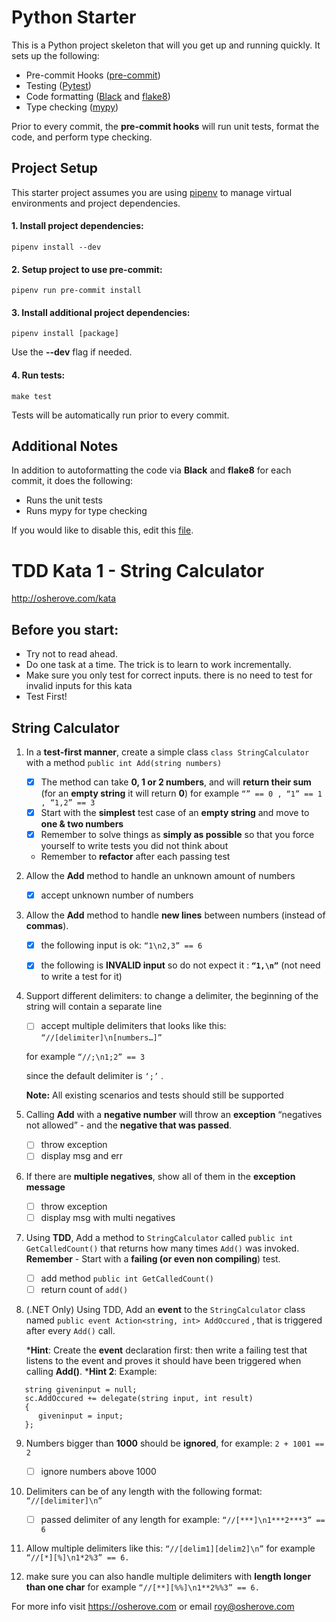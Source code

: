 # Python Starter

This is a Python project skeleton that will you get up and running quickly. It sets up the following:

- Pre-commit Hooks ([pre-commit](https://pre-commit.com/))
- Testing ([Pytest](https://docs.pytest.org/en/latest/))
- Code formatting ([Black](https://github.com/python/black) and [flake8](http://flake8.pycqa.org/en/latest/))
- Type checking ([mypy](http://mypy-lang.org/))

Prior to every commit, the **pre-commit hooks** will run unit tests, format the code, and perform
type checking.

## Project Setup

This starter project assumes you are using [pipenv](https://github.com/pypa/pipenv) to manage
virtual environments and project dependencies.

#### 1. Install project dependencies:

```
pipenv install --dev
```

#### 2. Setup project to use **pre-commit**:

```
pipenv run pre-commit install
```

#### 3. Install additional project dependencies:

```
pipenv install [package]
```

Use the **--dev** flag if needed.

#### 4. Run tests:

```
make test
```

Tests will be automatically run prior to every commit.

## Additional Notes

In addition to autoformatting the code via **Black** and **flake8** for each commit,
it does the following:

- Runs the unit tests
- Runs mypy for type checking

If you would like to disable this, edit this [file](.pre-commit-config.yaml).

# TDD Kata 1 - String Calculator
http://osherove.com/kata
## Before you start:

- Try not to read ahead.
- Do one task at a time. The trick is to learn to work incrementally.
- Make sure you only test for correct inputs. there is no need to test for invalid inputs for this kata
- Test First!

## String Calculator

1. In a **test-first manner**, create a simple class `class StringCalculator`
   with a method `public int Add(string numbers)`

   - [x] The method can take **0, 1 or 2 numbers**, and will **return their sum**
   (for an **empty string** it will return **0**)
   for example
   `“” == 0 , “1” == 1 , “1,2” == 3`
   - [x] Start with the **simplest** test case of an **empty string** and move to **one & two numbers**
   - [x] Remember to solve things as **simply as possible** so that you force yourself to
   write tests you did not think about
   * Remember to **refactor** after each passing test


2. Allow the **Add** method to handle an unknown amount of numbers
   - [x] accept unknown number of numbers

3. Allow the **Add** method to handle **new lines** between numbers (instead of **commas**).
   - [x] the following input is ok: `“1\n2,3” == 6`

   - [x] the following is **INVALID input** so do not expect it : **`“1,\n”`** (not need to write a test for it)

4. Support different delimiters:
   to change a delimiter, the beginning of the string will contain a separate line
   - [ ] accept multiple delimiters
   that looks like this:
   `“//[delimiter]\n[numbers…]”`

   for example
   `“//;\n1;2” == 3`

   since the default delimiter is `‘;’` .

   **Note:** All existing scenarios and tests should still be supported

5. Calling **Add** with a **negative number** will throw an **exception** “negatives not allowed” -
   and the **negative that was passed**.
   - [ ] throw exception
   - [ ] display msg and err

6. If there are **multiple negatives**, show all of them in the **exception message**
   - [ ] throw exception
   - [ ] display msg with multi negatives

7. Using **TDD**, Add a method to `StringCalculator`
   called `public int GetCalledCount()`
   that returns how many times `Add()` was invoked.
   **Remember** - Start with a **failing (or even non compiling**) test.
   - [ ] add method `public int GetCalledCount()`
   - [ ] return count of `add()`

8. (.NET Only) Using TDD, Add an **event** to the `StringCalculator` class named
   `public event Action<string, int> AddOccured` ,
   that is triggered after every `Add()` call.

   ***Hint**:
   Create the **event** declaration first:
   then write a failing test that listens to the event
   and proves it should have been triggered when calling **Add()**.
   ***Hint 2**:
   Example:

```
   string giveninput = null;
   sc.AddOccured += delegate(string input, int result)
   {
      giveninput = input;
   };
```

9. Numbers bigger than **1000** should be **ignored**, for example:
   `2 + 1001 == 2`
   - [ ] ignore numbers above 1000

10. Delimiters can be of any length with the following format:
    `“//[delimiter]\n”`
    - [ ] passed delimiter of any length
    for example:
    `“//[***]\n1***2***3” == 6`

11. Allow multiple delimiters like this:
    `“//[delim1][delim2]\n”`
    for example
    `“//[*][%]\n1*2%3” == 6.`

12. make sure you can also handle multiple delimiters with **length longer than one char**
    for example
    `“//[**][%%]\n1**2%%3” == 6.`

For more info visit https://osherove.com or email roy@osherove.com

